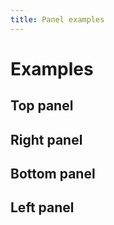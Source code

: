 ```yaml
---
title: Panel examples
---
```


# Examples

## Top panel

<PreviewPlayground :html-importer="() => import('./stories/top/app.twig')" :script-importer="() => import('./stories/app.js?raw')"/>

## Right panel

<PreviewPlayground :html-importer="() => import('./stories/right/app.twig')" :script-importer="() => import('./stories/app.js?raw')"/>

## Bottom panel

<PreviewPlayground :html-importer="() => import('./stories/bottom/app.twig')" :script-importer="() => import('./stories/app.js?raw')"/>

## Left panel

<PreviewPlayground :html-importer="() => import('./stories/left/app.twig')" :script-importer="() => import('./stories/app.js?raw')"/>
